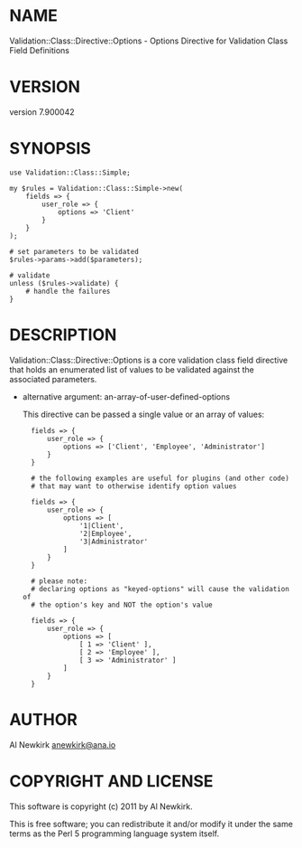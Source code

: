 # NAME

Validation::Class::Directive::Options - Options Directive for Validation Class Field Definitions

# VERSION

version 7.900042

# SYNOPSIS

    use Validation::Class::Simple;

    my $rules = Validation::Class::Simple->new(
        fields => {
            user_role => {
                options => 'Client'
            }
        }
    );

    # set parameters to be validated
    $rules->params->add($parameters);

    # validate
    unless ($rules->validate) {
        # handle the failures
    }

# DESCRIPTION

Validation::Class::Directive::Options is a core validation class field directive
that holds an enumerated list of values to be validated against the associated
parameters.

- alternative argument: an-array-of-user-defined-options

    This directive can be passed a single value or an array of values:

        fields => {
            user_role => {
                options => ['Client', 'Employee', 'Administrator']
            }
        }

        # the following examples are useful for plugins (and other code)
        # that may want to otherwise identify option values

        fields => {
            user_role => {
                options => [
                    '1|Client',
                    '2|Employee',
                    '3|Administrator'
                ]
            }
        }

        # please note:
        # declaring options as "keyed-options" will cause the validation of
        # the option's key and NOT the option's value

        fields => {
            user_role => {
                options => [
                    [ 1 => 'Client' ],
                    [ 2 => 'Employee' ],
                    [ 3 => 'Administrator' ]
                ]
            }
        }

# AUTHOR

Al Newkirk <anewkirk@ana.io>

# COPYRIGHT AND LICENSE

This software is copyright (c) 2011 by Al Newkirk.

This is free software; you can redistribute it and/or modify it under
the same terms as the Perl 5 programming language system itself.
